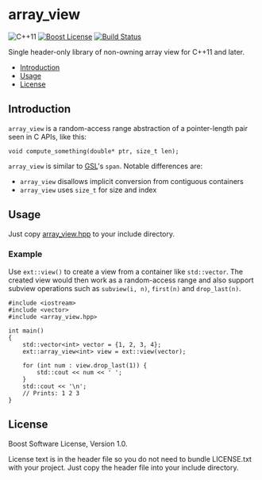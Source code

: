 array\_view
===========

![C++11][cxx-badge]
[![Boost License][license-badge]](LICENSE.txt)
[![Build Status][travis-badge]][travis-url]

Single header-only library of non-owning array view for C++11 and later.

- [Introduction](#introduction)
- [Usage](#usage)
- [License](#license)

[cxx-badge]: https://img.shields.io/badge/C%2B%2B-11-orange.svg
[license-badge]: http://img.shields.io/badge/license-Boost-blue.svg
[travis-badge]: https://travis-ci.org/snsinfu/array_view.svg?branch=master
[travis-url]: https://travis-ci.org/snsinfu/array_view

## Introduction

`array_view` is a random-access range abstraction of a pointer-length pair seen
in C APIs, like this:

    void compute_something(double* ptr, size_t len);

`array_view` is similar to [GSL][gsl]'s `span`. Notable differences are:

- `array_view` disallows implicit conversion from contiguous containers
- `array_view` uses `size_t` for size and index

[gsl]: https://github.com/Microsoft/GSL

## Usage

Just copy [array\_view.hpp][header] to your include directory.

[header]: https://github.com/snsinfu/array_view.hpp/raw/master/array_view.hpp

### Example

Use `ext::view()` to create a view from a container like `std::vector`. The
created view would then work as a random-access range and also support subview
operations such as `subview(i, n)`, `first(n)` and `drop_last(n)`.

    #include <iostream>
    #include <vector>
    #include <array_view.hpp>
    
    int main()
    {
        std::vector<int> vector = {1, 2, 3, 4};
        ext::array_view<int> view = ext::view(vector);

        for (int num : view.drop_last(1)) {
            std::cout << num << ' ';
        }
        std::cout << '\n';
        // Prints: 1 2 3
    }

## License

Boost Software License, Version 1.0.

License text is in the header file so you do not need to bundle LICENSE.txt
with your project. Just copy the header file into your include directory.
